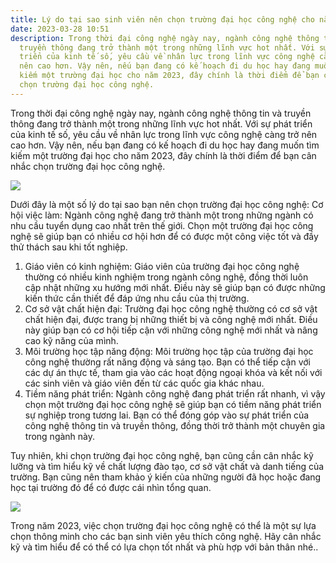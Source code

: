```yaml
---
title: Lý do tại sao sinh viên nên chọn trường đại học công nghệ cho năm 2023
date: 2023-03-28 10:51
description: Trong thời đại công nghệ ngày nay, ngành công nghệ thông tin và
  truyền thông đang trở thành một trong những lĩnh vực hot nhất. Với sự phát
  triển của kinh tế số, yêu cầu về nhân lực trong lĩnh vực công nghệ càng trở
  nên cao hơn. Vậy nên, nếu bạn đang có kế hoạch đi du học hay đang muốn tìm
  kiếm một trường đại học cho năm 2023, đây chính là thời điểm để bạn cân nhắc
  chọn trường đại học công nghệ.
---
```

Trong thời đại công nghệ ngày nay, ngành công nghệ thông tin và truyền thông đang trở thành một trong những lĩnh vực hot nhất. Với sự phát triển của kinh tế số, yêu cầu về nhân lực trong lĩnh vực công nghệ càng trở nên cao hơn. Vậy nên, nếu bạn đang có kế hoạch đi du học hay đang muốn tìm kiếm một trường đại học cho năm 2023, đây chính là thời điểm để bạn cân nhắc chọn trường đại học công nghệ.

<!--StartFragment-->

![](https://duhoceco.edu.vn/wp-content/uploads/2022/09/10.jpg)

<!--EndFragment-->

Dưới đây là một số lý do tại sao bạn nên chọn trường đại học công nghệ:
Cơ hội việc làm: Ngành công nghệ đang trở thành một trong những ngành có nhu cầu tuyển dụng cao nhất trên thế giới. Chọn một trường đại học công nghệ sẽ giúp bạn có nhiều cơ hội hơn để có được một công việc tốt và đầy thử thách sau khi tốt nghiệp.

1. Giáo viên có kinh nghiệm: Giáo viên của trường đại học công nghệ thường có nhiều kinh nghiệm trong ngành công nghệ, đồng thời luôn cập nhật những xu hướng mới nhất. Điều này sẽ giúp bạn có được những kiến thức cần thiết để đáp ứng nhu cầu của thị trường.
2. Cơ sở vật chất hiện đại: Trường đại học công nghệ thường có cơ sở vật chất hiện đại, được trang bị những thiết bị và công nghệ mới nhất. Điều này giúp bạn có cơ hội tiếp cận với những công nghệ mới nhất và nâng cao kỹ năng của mình.
3. Môi trường học tập năng động: Môi trường học tập của trường đại học công nghệ thường rất năng động và sáng tạo. Bạn có thể tiếp cận với các dự án thực tế, tham gia vào các hoạt động ngoại khóa và kết nối với các sinh viên và giáo viên đến từ các quốc gia khác nhau.
4. Tiềm năng phát triển: Ngành công nghệ đang phát triển rất nhanh, vì vậy chọn một trường đại học công nghệ sẽ giúp bạn có tiềm năng phát triển sự nghiệp trong tương lai. Bạn có thể đóng góp vào sự phát triển của công nghệ thông tin và truyền thông, đồng thời trở thành một chuyên gia trong ngành này.

Tuy nhiên, khi chọn trường đại học công nghệ, bạn cũng cần cân nhắc kỹ lưỡng và tìm hiểu kỹ về chất lượng đào tạo, cơ sở vật chất và danh tiếng của trường. Bạn cũng nên tham khảo ý kiến của những người đã học hoặc đang học tại trường đó để có được cái nhìn tổng quan.

<!--StartFragment-->

![](https://imageio.forbes.com/specials-images/imageserve/633125ac494bcfca4923db2c/0x0.jpg?format=jpg&width=1200)

<!--EndFragment-->

Trong năm 2023, việc chọn trường đại học công nghệ có thể là một sự lựa chọn thông minh cho các bạn sinh viên yêu thích công nghệ. Hãy cân nhắc kỹ và tìm hiểu để có thể có lựa chọn tốt nhất và phù hợp với bản thân nhé..